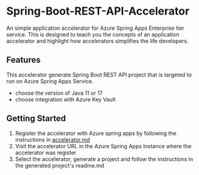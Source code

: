 # Spring-Boot-REST-API-Accelerator

An simple application accelerator for Azure Spring Apps Enterprise tier service.
This is designed to teach you the concepts of an application accelerator and
highlight how accelerators simplifies the life developers.

## Features

This accelerator generate Spring Boot REST API project that is
targeted to run on Azure Spring Apps Service.

* choose the version of Java 11 or 17
* choose integration with Azure Key Vault

## Getting Started

1. Register the accelerator with Azure spring apps by following the instructions in [accelerator.md](accelerator.md)
2. Visit the accelerator URL in the Azure Spring Apps Instance where the accelerator was register
3. Select the accelerator, generate a project and follow the instructions in the generated project's readme.md
